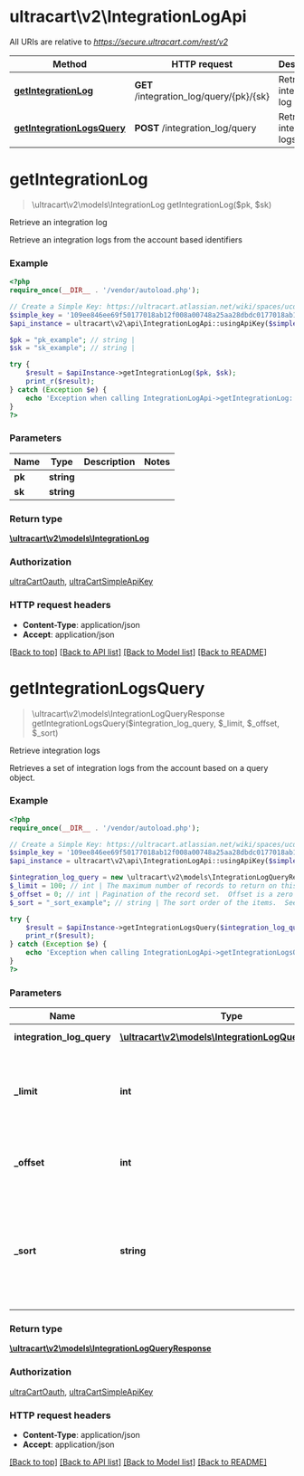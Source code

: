 # ultracart\v2\IntegrationLogApi

All URIs are relative to *https://secure.ultracart.com/rest/v2*

Method | HTTP request | Description
------------- | ------------- | -------------
[**getIntegrationLog**](IntegrationLogApi.md#getIntegrationLog) | **GET** /integration_log/query/{pk}/{sk} | Retrieve an integration log
[**getIntegrationLogsQuery**](IntegrationLogApi.md#getIntegrationLogsQuery) | **POST** /integration_log/query | Retrieve integration logs


# **getIntegrationLog**
> \ultracart\v2\models\IntegrationLog getIntegrationLog($pk, $sk)

Retrieve an integration log

Retrieve an integration logs from the account based identifiers

### Example
```php
<?php
require_once(__DIR__ . '/vendor/autoload.php');

// Create a Simple Key: https://ultracart.atlassian.net/wiki/spaces/ucdoc/pages/38688545/API+Simple+Key
$simple_key = '109ee846ee69f50177018ab12f008a00748a25aa28dbdc0177018ab12f008a00';
$api_instance = ultracart\v2\api\IntegrationLogApi::usingApiKey($simple_key);

$pk = "pk_example"; // string | 
$sk = "sk_example"; // string | 

try {
    $result = $apiInstance->getIntegrationLog($pk, $sk);
    print_r($result);
} catch (Exception $e) {
    echo 'Exception when calling IntegrationLogApi->getIntegrationLog: ', $e->getMessage(), PHP_EOL;
}
?>
```

### Parameters

Name | Type | Description  | Notes
------------- | ------------- | ------------- | -------------
 **pk** | **string**|  |
 **sk** | **string**|  |

### Return type

[**\ultracart\v2\models\IntegrationLog**](../Model/IntegrationLog.md)

### Authorization

[ultraCartOauth](../../README.md#ultraCartOauth), [ultraCartSimpleApiKey](../../README.md#ultraCartSimpleApiKey)

### HTTP request headers

 - **Content-Type**: application/json
 - **Accept**: application/json

[[Back to top]](#) [[Back to API list]](../../README.md#documentation-for-api-endpoints) [[Back to Model list]](../../README.md#documentation-for-models) [[Back to README]](../../README.md)

# **getIntegrationLogsQuery**
> \ultracart\v2\models\IntegrationLogQueryResponse getIntegrationLogsQuery($integration_log_query, $_limit, $_offset, $_sort)

Retrieve integration logs

Retrieves a set of integration logs from the account based on a query object.

### Example
```php
<?php
require_once(__DIR__ . '/vendor/autoload.php');

// Create a Simple Key: https://ultracart.atlassian.net/wiki/spaces/ucdoc/pages/38688545/API+Simple+Key
$simple_key = '109ee846ee69f50177018ab12f008a00748a25aa28dbdc0177018ab12f008a00';
$api_instance = ultracart\v2\api\IntegrationLogApi::usingApiKey($simple_key);

$integration_log_query = new \ultracart\v2\models\IntegrationLogQueryRequest(); // \ultracart\v2\models\IntegrationLogQueryRequest | Integration log query
$_limit = 100; // int | The maximum number of records to return on this one API call. (Default 100, Max 500)
$_offset = 0; // int | Pagination of the record set.  Offset is a zero based index.
$_sort = "_sort_example"; // string | The sort order of the items.  See Sorting documentation for examples of using multiple values and sorting by ascending and descending.

try {
    $result = $apiInstance->getIntegrationLogsQuery($integration_log_query, $_limit, $_offset, $_sort);
    print_r($result);
} catch (Exception $e) {
    echo 'Exception when calling IntegrationLogApi->getIntegrationLogsQuery: ', $e->getMessage(), PHP_EOL;
}
?>
```

### Parameters

Name | Type | Description  | Notes
------------- | ------------- | ------------- | -------------
 **integration_log_query** | [**\ultracart\v2\models\IntegrationLogQueryRequest**](../Model/IntegrationLogQueryRequest.md)| Integration log query |
 **_limit** | **int**| The maximum number of records to return on this one API call. (Default 100, Max 500) | [optional] [default to 100]
 **_offset** | **int**| Pagination of the record set.  Offset is a zero based index. | [optional] [default to 0]
 **_sort** | **string**| The sort order of the items.  See Sorting documentation for examples of using multiple values and sorting by ascending and descending. | [optional]

### Return type

[**\ultracart\v2\models\IntegrationLogQueryResponse**](../Model/IntegrationLogQueryResponse.md)

### Authorization

[ultraCartOauth](../../README.md#ultraCartOauth), [ultraCartSimpleApiKey](../../README.md#ultraCartSimpleApiKey)

### HTTP request headers

 - **Content-Type**: application/json
 - **Accept**: application/json

[[Back to top]](#) [[Back to API list]](../../README.md#documentation-for-api-endpoints) [[Back to Model list]](../../README.md#documentation-for-models) [[Back to README]](../../README.md)

